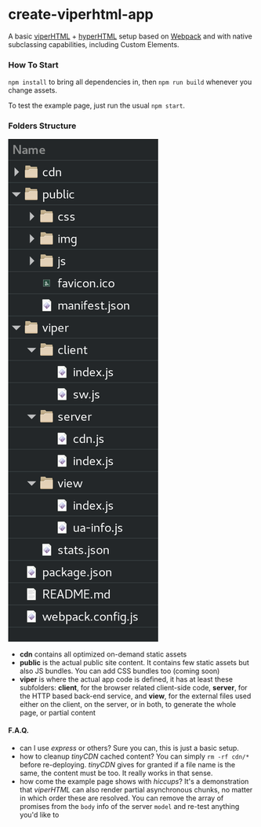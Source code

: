 # create-viperhtml-app

A basic [viperHTML](https://github.com/WebReflection/viperHTML) + [hyperHTML](https://github.com/WebReflection/hyperHTML) setup based on [Webpack](https://webpack.js.org/) and with native subclassing capabilities, including Custom Elements.



### How To Start

`npm install` to bring all dependencies in, then `npm run build` whenever you change assets.

To test the example page, just run the usual `npm start`.



### Folders Structure

![folders structure](./folders.png)

  * **cdn** contains all optimized on-demand static assets
  * **public** is the actual public site content. It contains few static assets but also JS bundles. You can add CSS bundles too (coming soon)
  * **viper** is where the actual app code is defined, it has at least these subfolders: **client**, for the browser related client-side code, **server**, for the HTTP based back-end service, and **view**, for the external files used either on the client, on the server, or in both, to generate the whole page, or partial content


#### F.A.Q.

  * can I use _express_ or others? Sure you can, this is just a basic setup.
  * how to cleanup _tinyCDN_ cached content? You can simply `rm -rf cdn/*` before re-deploying. _tinyCDN_ gives for granted if a file name is the same, the content must be too. It really works in that sense.
  * how come the example page shows with _hiccups_? It's a demonstration that _viperHTML_ can also render partial asynchronous chunks, no matter in which order these are resolved. You can remove the array of promises from the `body` info of the server `model` and re-test anything you'd like to
 